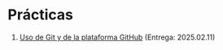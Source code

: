 # Prácticas

1. [Uso de Git y de la plataforma GitHub](./1/README.md) (Entrega: 2025.02.11)
<!-- 2. [Ramas paralelas de desarrollo](./2/README.md) (Entrega: 20xx.xx.xx) -->
<!-- 3. [Ignorando archivos innecesarios](./3/README.md) (Entrega: 20xx.xx.xx) -->
